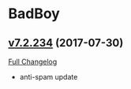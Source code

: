 # BadBoy

## [v7.2.234](https://github.com/funkydude/BadBoy/tree/v7.2.234) (2017-07-30)
[Full Changelog](https://github.com/funkydude/BadBoy/compare/v7.2.233...v7.2.234)

- anti-spam update  
